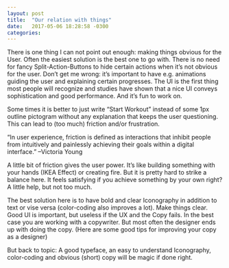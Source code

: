 ```yaml
---
layout: post
title:  "Our relation with things"
date:   2017-05-06 18:28:58 -0300
categories:
---
```


There is one thing I can not point out enough: making things obvious for the User. Often the easiest solution is the best one to go with. There is no need for fancy Split-Action-Buttons to hide certain actions when it’s not obvious for the user. Don’t get me wrong: it’s important to have e.g. animations guiding the user and explaining certain progresses. The UI is the first thing most people will recognize and studies have shown that a nice UI conveys sophistication and good performance. And it’s fun to work on.

Some times it is better to just write “Start Workout” instead of some 1px outline pictogram without any explanation that keeps the user questioning. This can lead to (too much) friction and/or frustration.

“In user experience, friction is defined as interactions that inhibit people from intuitively and painlessly achieving their goals within a digital interface.”
–Victoria Young

A little bit of friction gives the user power. It’s like building something with your hands (IKEA Effect) or creating fire. But it is pretty hard to strike a balance here. It feels satisfying if you achieve something by your own right? A little help, but not too much.

The best solution here is to have bold and clear Iconography in addition to text or vise versa (color-coding also improves a lot). Make things clear. Good UI is important, but useless if the UX and the Copy fails. In the best case you are working with a copywriter. But most often the designer ends up with doing the copy.
(Here are some good tips for improving your copy as a designer)

But back to topic:
A good typeface, an easy to understand Iconography, color-coding and obvious (short) copy will be magic if done right.
